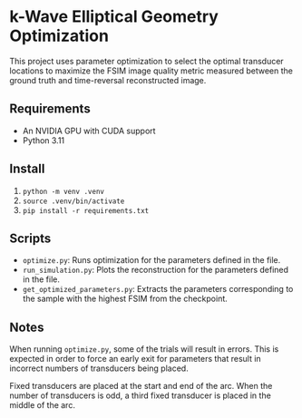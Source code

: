 # k-Wave Elliptical Geometry Optimization

This project uses parameter optimization to select the optimal transducer locations
to maximize the FSIM image quality metric measured between the ground truth and
time-reversal reconstructed image.

## Requirements
* An NVIDIA GPU with CUDA support
* Python 3.11

## Install
1. `python -m venv .venv`
2. `source .venv/bin/activate`
3. `pip install -r requirements.txt`

## Scripts
* `optimize.py`: Runs optimization for the parameters defined in the file.
* `run_simulation.py`: Plots the reconstruction for the parameters defined in the file.
* `get_optimized_parameters.py`: Extracts the parameters corresponding to the sample with the highest FSIM from the checkpoint.

## Notes
When running `optimize.py`, some of the trials will result in errors.
This is expected in order to force an early exit for parameters that
result in incorrect numbers of transducers being placed.

Fixed transducers are placed at the start and end of the arc.
When the number of transducers is odd, a third fixed transducer
is placed in the middle of the arc.